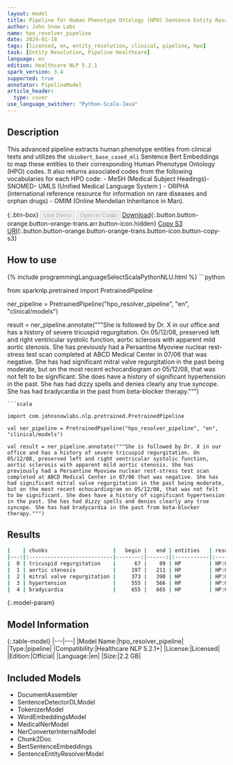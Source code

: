 ```yaml
---
layout: model
title: Pipeline for Human Phenotype Ontology (HPO) Sentence Entity Resolver
author: John Snow Labs
name: hpo_resolver_pipeline
date: 2024-01-18
tags: [licensed, en, entity_resolution, clinical, pipeline, hpo]
task: [Entity Resolution, Pipeline Healthcare]
language: en
edition: Healthcare NLP 5.2.1
spark_version: 3.4
supported: true
annotator: PipelineModel
article_header:
  type: cover
use_language_switcher: "Python-Scala-Java"
---
```


## Description

This advanced pipeline extracts human phenotype entities from clinical texts and utilizes the `sbiobert_base_cased_mli` Sentence Bert Embeddings to map these entities to their corresponding Human Phenotype Ontology (HPO) codes. It also returns associated codes from the following vocabularies for each HPO code: - MeSH (Medical Subject Headings)- SNOMED- UMLS (Unified Medical Language System ) - ORPHA (international reference resource for information on rare diseases and orphan drugs) - OMIM (Online Mendelian Inheritance in Man).

{:.btn-box}
<button class="button button-orange" disabled>Live Demo</button>
<button class="button button-orange" disabled>Open in Colab</button>
[Download](https://s3.amazonaws.com/auxdata.johnsnowlabs.com/clinical/models/hpo_resolver_pipeline_en_5.2.1_3.4_1705567225042.zip){:.button.button-orange.button-orange-trans.arr.button-icon.hidden}
[Copy S3 URI](s3://auxdata.johnsnowlabs.com/clinical/models/hpo_resolver_pipeline_en_5.2.1_3.4_1705567225042.zip){:.button.button-orange.button-orange-trans.button-icon.button-copy-s3}

## How to use



<div class="tabs-box" markdown="1">
{% include programmingLanguageSelectScalaPythonNLU.html %}
```python

from sparknlp.pretrained import PretrainedPipeline

ner_pipeline = PretrainedPipeline("hpo_resolver_pipeline", "en", "clinical/models")

result = ner_pipeline.annotate("""She is followed by Dr. X in our office and has a history of severe tricuspid regurgitation. On 05/12/08, preserved left and right ventricular systolic function, aortic sclerosis with apparent mild aortic stenosis. She has previously had a Persantine Myoview nuclear rest-stress test scan completed at ABCD Medical Center in 07/06 that was negative. She has had significant mitral valve regurgitation in the past being moderate, but on the most recent echocardiogram on 05/12/08, that was not felt to be significant. She does have a history of significant hypertension in the past. She has had dizzy spells and denies clearly any true syncope. She has had bradycardia in the past from beta-blocker therapy.""")

```
```scala

import com.johnsnowlabs.nlp.pretrained.PretrainedPipeline

val ner_pipeline = PretrainedPipeline("hpo_resolver_pipeline", "en", "clinical/models")

val result = ner_pipeline.annotate("""She is followed by Dr. X in our office and has a history of severe tricuspid regurgitation. On 05/12/08, preserved left and right ventricular systolic function, aortic sclerosis with apparent mild aortic stenosis. She has previously had a Persantine Myoview nuclear rest-stress test scan completed at ABCD Medical Center in 07/06 that was negative. She has had significant mitral valve regurgitation in the past being moderate, but on the most recent echocardiogram on 05/12/08, that was not felt to be significant. She does have a history of significant hypertension in the past. She has had dizzy spells and denies clearly any true syncope. She has had bradycardia in the past from beta-blocker therapy.""")

```
</div>

## Results

```bash
|    | chunks                     |   begin |   end | entities   | resolutions   | description                | all_codes                                                                                                                                                                                                                                                                                                                                                                                                                                                                                                                                                                                                                                                                                                                                                                                                                                                                                                                                                 |
|---:|:---------------------------|--------:|------:|:-----------|:--------------|:---------------------------|:----------------------------------------------------------------------------------------------------------------------------------------------------------------------------------------------------------------------------------------------------------------------------------------------------------------------------------------------------------------------------------------------------------------------------------------------------------------------------------------------------------------------------------------------------------------------------------------------------------------------------------------------------------------------------------------------------------------------------------------------------------------------------------------------------------------------------------------------------------------------------------------------------------------------------------------------------------|
|  0 | tricuspid regurgitation    |      67 |    89 | HP         | HP:0005180    | tricuspid regurgitation    | MSH:D014262||SNOMED:111287006||UMLS:C0040961||ORPHA:228410:::MSH:D014264||SNOMED:49915006||UMLS:C0040963||ORPHA:391641:::MSH:D014263||SNOMED:253383003||UMLS:C0040962||ORPHA:1101:::UMLS:C4025753||ORPHA:1759:::UMLS:C4255215||ORPHA:1724::::::MSH:D018785||SNOMED:253455004,63042009||UMLS:C0243002||ORPHA:391641::::::::::::UMLS:C4023292||ORPHA:1880:::MSH:D008944||SNOMED:48724000||UMLS:C0026266,C3551535||ORPHA:363700:::MSH:D004437||SNOMED:204357006||UMLS:C0013481||ORPHA:466791:::MSH:D001022||SNOMED:60234000||UMLS:C0003504||ORPHA:2181::::::MSH:C562388||SNOMED:72352009||UMLS:C0149630||ORPHA:1772:::UMLS:C4023294||ORPHA:2255                                                                                                                                                                                                                                                                                                              |
|  1 | aortic stenosis            |     197 |   211 | HP         | HP:0001650    | aortic stenosis            | MSH:D001024||SNOMED:60573004||UMLS:C0003507||ORPHA:536471:::MSH:D001020||SNOMED:204368006||UMLS:C0340375||ORPHA:1052:::MSH:D021921||SNOMED:268185002||UMLS:C0003499||ORPHA:391665:::UMLS:C1848978||ORPHA:3191:::UMLS:C3887554||OMIM:229310:::MSH:D023921||SNOMED:233970002||UMLS:C0242231||ORPHA:75565:::SNOMED:218728005||UMLS:C0152419||ORPHA:2255:::SNOMED:68109007||UMLS:C0038449||ORPHA:565:::MSH:D001022||SNOMED:60234000||UMLS:C0003504||ORPHA:2181:::MSH:D016893||SNOMED:64586002||UMLS:C0007282||ORPHA:536532:::SNOMED:54160000||UMLS:C2239253||ORPHA:1054:::MSH:D001014||SNOMED:67362008||UMLS:C0003486||ORPHA:1777:::SNOMED:81817003||UMLS:C0155733||ORPHA:412:::MSH:D017545||SNOMED:433068007||UMLS:C0162872||ORPHA:536467:::MSH:C562942||SNOMED:250978003||UMLS:C0428791||ORPHA:2072:::SNOMED:251036003||UMLS:C0238669||ORPHA:231160:::                                                                                                      |
|  2 | mitral valve regurgitation |     373 |   398 | HP         | HP:0001653    | mitral valve regurgitation | MSH:D008944||SNOMED:48724000||UMLS:C0026266,C3551535||ORPHA:363700:::MSH:D008946||SNOMED:79619009||UMLS:C0026269||ORPHA:2248:::UMLS:C4025759||ORPHA:1724:::MSH:D008945||SNOMED:409712001,8074002||UMLS:C0026267||ORPHA:536467:::::::::MSH:D001022||SNOMED:60234000||UMLS:C0003504||ORPHA:2181::::::MSH:D014262||SNOMED:111287006||UMLS:C0040961||ORPHA:228410:::SNOMED:473372009||UMLS:C0919718||ORPHA:363618::::::UMLS:C1835130||OMIM:154700:::SNOMED:23063005||UMLS:C0344760||ORPHA:2248::::::SNOMED:253402005||UMLS:C0344770:::UMLS:C4021142                                                                                                                                                                                                                                                                                                                                                                                                           |
|  3 | hypertension               |     555 |   566 | HP         | HP:0000822    | hypertension               | MSH:D006973||SNOMED:24184005,38341003||UMLS:C0020538,C0497247||ORPHA:231160:::SNOMED:112222000||UMLS:C0234708||ORPHA:280921:::UMLS:C1857175||OMIM:171300:::SNOMED:706882009||UMLS:C0020546||ORPHA:94093:::MSH:D006975||SNOMED:34742003||UMLS:C0020541||ORPHA:228426:::MSH:D006976,D065627||SNOMED:11399002,697898008,70995007||UMLS:C0020542,C2973725,C3203102||ORPHA:79282:::MSH:D006978||SNOMED:123799005||UMLS:C0020545||ORPHA:3472:::MSH:D019586||SNOMED:271719001||UMLS:C0151740||ORPHA:247525:::MSH:D006983||SNOMED:271607001,29966009||UMLS:C0020555||ORPHA:79277:::SNOMED:288250001||UMLS:C0565599||ORPHA:439167:::UMLS:C3277940||ORPHA:93400:::MSH:D006937||SNOMED:13644009,166830008||UMLS:C0020443,C0595929||ORPHA:79237:::UMLS:C1846345,C3150267||ORPHA:89938:::UMLS:C1504382||OMIM:178600:::UMLS:C2265792||ORPHA:99736:::SNOMED:253920006||UMLS:C0431810||ORPHA:2346:::MSH:D058437||SNOMED:6962006||UMLS:C0152132||ORPHA:94080:::ORPHA:79259 |
|  4 | bradycardia                |     655 |   665 | HP         | HP:0001662    | bradycardia                | MSH:D001919||SNOMED:48867003||UMLS:C0428977||ORPHA:330001:::SNOMED:49710005||UMLS:C0085610||ORPHA:439232:::MSH:D018476||SNOMED:399317006||UMLS:C0233565||ORPHA:33069::::::MSH:D007007||SNOMED:45004005||UMLS:C0020620||ORPHA:69085:::ORPHA:2388::::::::::::MSH:D007022||SNOMED:45007003||UMLS:C0020649||ORPHA:556030:::MSH:D012021||SNOMED:103254005||UMLS:C0151572||ORPHA:280071:::MSH:D007024||SNOMED:28651003||UMLS:C0020651||ORPHA:556030:::SNOMED:405946002||UMLS:C0700078||ORPHA:370079:::MSH:D018476||SNOMED:255385008,43994002||UMLS:C0086439||ORPHA:280071:::ORPHA:300373:::SNOMED:3006004||UMLS:C0234428||ORPHA:29822                                                                                                                                                                                                                                                                                                                           |
```

{:.model-param}
## Model Information

{:.table-model}
|---|---|
|Model Name:|hpo_resolver_pipeline|
|Type:|pipeline|
|Compatibility:|Healthcare NLP 5.2.1+|
|License:|Licensed|
|Edition:|Official|
|Language:|en|
|Size:|2.2 GB|

## Included Models

- DocumentAssembler
- SentenceDetectorDLModel
- TokenizerModel
- WordEmbeddingsModel
- MedicalNerModel
- NerConverterInternalModel
- Chunk2Doc
- BertSentenceEmbeddings
- SentenceEntityResolverModel